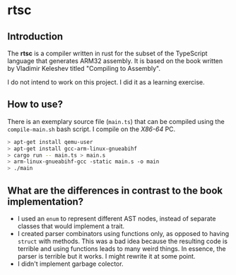# rtsc

## Introduction

The **rtsc** is a compiler written in rust for the subset of the TypeScript
language that generates ARM32 assembly. It is based on the book written by
Vladimir Keleshev titled "Compiling to Assembly".

I do not intend to work on this project. I did it as a learning exercise.

## How to use?

There is an exemplary source file (`main.ts`) that can be compiled using the
`compile-main.sh` bash script. I compile on the *X86-64* PC.

```bash
> apt-get install qemu-user
> apt-get install gcc-arm-linux-gnueabihf
> cargo run -- main.ts > main.s
> arm-linux-gnueabihf-gcc -static main.s -o main
> ./main
```

## What are the differences in contrast to the book implementation?

- I used an `enum` to represent different AST nodes, instead of separate classes
that would implement a trait.
- I created parser combinators using functions only, as opposed to having
`struct` with methods. This was a bad idea because the resulting code is
terrible and using functions leads to many weird things. In essence, the parser
is terrible but it works. I might rewrite it at some point.
- I didn't implement garbage colector.
